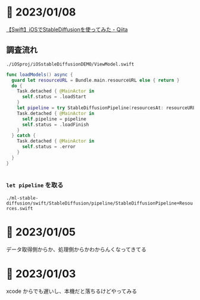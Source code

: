 # 📝 2023/01/08


[【Swift】iOSでStableDiffusionを使ってみた - Qiita](https://qiita.com/SNQ-2001/items/2d33dc535cf106189f75)


## 調査流れ


`./iOSproj/iOSstableDiffusionDEMO/ViewModel.swift`

```ViewModel.swift
func loadModels() async {
  guard let resourceURL = Bundle.main.resourceURL else { return }
  do {
    Task.detached { @MainActor in
      self.status = .loadStart
    }
    let pipeline = try StableDiffusionPipeline(resourcesAt: resourceURL)
    Task.detached { @MainActor in
      self.pipeline = pipeline
      self.status = .loadFinish
    }
  } catch {
    Task.detached { @MainActor in
      self.status = .error
    }
  }
}
    
```

### `let pipeline` を取る


`./ml-stable-diffusion/swift/StableDiffusion/pipeline/StableDiffusionPipeline+Resources.swift`




# 📝 2023/01/05


データ取得側からか、処理側からかわからんくなってきてる


# 📝 2023/01/03

xcode からでも遅いし、本機だと落ちるけどやってみる


